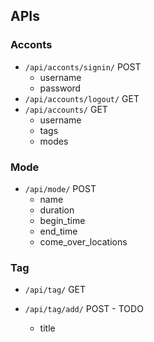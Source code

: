 
## APIs
### Acconts
- `/api/acconts/signin/` POST
  - username
  - password
- `/api/accounts/logout/` GET
- `/api/accounts/` GET
  - username
  - tags
  - modes

### Mode
- `/api/mode/` POST
  - name
  - duration
  - begin_time
  - end_time
  - come_over_locations

### Tag
- `/api/tag/` GET

- `/api/tag/add/` POST - TODO
  - title

